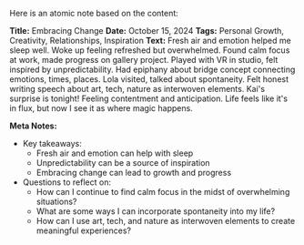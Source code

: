 Here is an atomic note based on the content:

**Title:** Embracing Change
**Date:** October 15, 2024
**Tags:** Personal Growth, Creativity, Relationships, Inspiration
**Text:**
Fresh air and emotion helped me sleep well. Woke up feeling refreshed but overwhelmed. Found calm focus at work, made progress on gallery project.
Played with VR in studio, felt inspired by unpredictability. Had epiphany about bridge concept connecting emotions, times, places.
Lola visited, talked about spontaneity. Felt honest writing speech about art, tech, nature as interwoven elements.
Kai's surprise is tonight! Feeling contentment and anticipation. Life feels like it's in flux, but now I see it as where magic happens.

**Meta Notes:**

* Key takeaways:
	+ Fresh air and emotion can help with sleep
	+ Unpredictability can be a source of inspiration
	+ Embracing change can lead to growth and progress
* Questions to reflect on:
	+ How can I continue to find calm focus in the midst of overwhelming situations?
	+ What are some ways I can incorporate spontaneity into my life?
	+ How can I use art, tech, and nature as interwoven elements to create meaningful experiences?